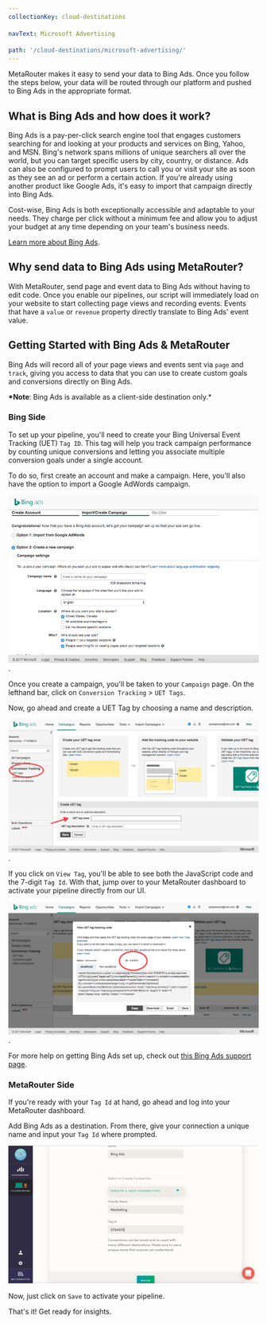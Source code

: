 ```yaml
---
collectionKey: cloud-destinations

navText: Microsoft Advertising

path: '/cloud-destinations/microsoft-advertising/'
---
```


MetaRouter makes it easy to send your data to Bing Ads. Once you follow the steps below, your data will be routed through our platform and pushed to Bing Ads in the appropriate format.

## What is Bing Ads and how does it work?

Bing Ads is a pay-per-click search engine tool that engages customers searching for and looking at your products and services on Bing, Yahoo, and MSN. Bing's network spans millions of unique searchers all over the world, but you can target specific users by city, country, or distance. Ads can also be configured to prompt users to call you or visit your site as soon as they see an ad or perform a certain action. If you're already using another product like Google Ads, it's easy to import that campaign directly into Bing Ads.

Cost-wise, Bing Ads is both exceptionally accessible and adaptable to your needs. They charge per click without a minimum fee and allow you to adjust your budget at any time depending on your team's business needs.

[Learn more about Bing Ads](https://secure.bingads.microsoft.com/).

## Why send data to Bing Ads using MetaRouter?

With MetaRouter, send page and event data to Bing Ads without having to edit code. Once you enable our pipelines, our script will immediately load on your website to start collecting page views and recording events. Events that have a `value` or `revenue` property directly translate to Bing Ads' event value.

## Getting Started with Bing Ads & MetaRouter

Bing Ads will record all of your page views and events sent via `page` and `track`, giving you access to data that you can use to create custom goals and conversions directly on Bing Ads.

**\*Note**: Bing Ads is available as a client-side destination only.\*

### Bing Side

To set up your pipeline, you'll need to create your Bing Universal Event Tracking (UET) `Tag ID`. This tag will help you track campaign performance by counting unique conversions and letting you associate multiple conversion goals under a single account.

To do so, first create an account and make a campaign. Here, you'll also have the option to import a Google AdWords campaign.

![bing-ads1](/images/bing-ads1.png).

Once you create a campaign, you'll be taken to your `Campaign` page. On the lefthand bar, click on `Conversion Tracking` > `UET Tags`.

Now, go ahead and create a UET Tag by choosing a name and description.

![bing-ads2](/images/bing-ads2.png).

If you click on `View Tag`, you'll be able to see both the JavaScript code and the 7-digit `Tag Id`. With that, jump over to your MetaRouter dashboard to activate your pipeline directly from our UI.

![bing-ads3](/images/bing-ads3.png).

For more help on getting Bing Ads set up, check out [this Bing Ads support page](http://help.bingads.microsoft.com/apex/index/3/en/56705).

### MetaRouter Side

If you're ready with your `Tag Id` at hand, go ahead and log into your MetaRouter dashboard.

Add Bing Ads as a destination. From there, give your connection a unique name and input your `Tag Id` where prompted.

![bing-ads4](/images/bing-ads4v2.png)

Now, just click on `Save` to activate your pipeline.

That's it! Get ready for insights.
